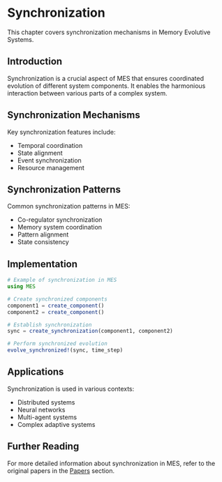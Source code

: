 # Synchronization

This chapter covers synchronization mechanisms in Memory Evolutive Systems.

## Introduction

Synchronization is a crucial aspect of MES that ensures coordinated evolution of different system components. It enables the harmonious interaction between various parts of a complex system.

## Synchronization Mechanisms

Key synchronization features include:
- Temporal coordination
- State alignment
- Event synchronization
- Resource management

## Synchronization Patterns

Common synchronization patterns in MES:
- Co-regulator synchronization
- Memory system coordination
- Pattern alignment
- State consistency

## Implementation

```julia
# Example of synchronization in MES
using MES

# Create synchronized components
component1 = create_component()
component2 = create_component()

# Establish synchronization
sync = create_synchronization(component1, component2)

# Perform synchronized evolution
evolve_synchronized!(sync, time_step)
```

## Applications

Synchronization is used in various contexts:
- Distributed systems
- Neural networks
- Multi-agent systems
- Complex adaptive systems

## Further Reading

For more detailed information about synchronization in MES, refer to the original papers in the [Papers](../papers/mes/mes-summary.md) section. 